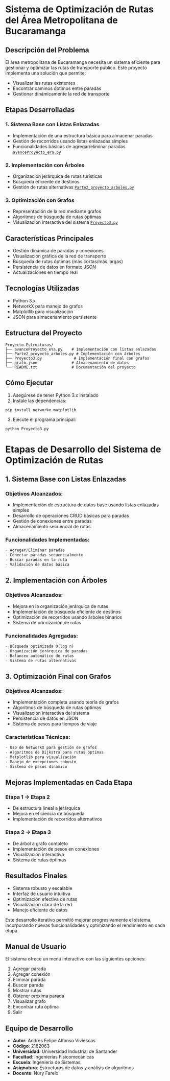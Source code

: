 # Sistema de Optimización de Rutas del Área Metropolitana de Bucaramanga

## Descripción del Problema
El área metropolitana de Bucaramanga necesita un sistema eficiente para gestionar y optimizar las rutas de transporte público. Este proyecto implementa una solución que permite:
- Visualizar las rutas existentes
- Encontrar caminos óptimos entre paradas
- Gestionar dinámicamente la red de transporte

## Etapas Desarrolladas

### 1. Sistema Base con Listas Enlazadas
- Implementación de una estructura básica para almacenar paradas
- Gestión de recorridos usando listas enlazadas simples
- Funcionalidades básicas de agregar/eliminar paradas
[`avanceProyecto_eYa.py`](Proyecto-Estructuras/avanceProyecto_eYa.py)

### 2. Implementación con Árboles
- Organización jerárquica de rutas turísticas
- Búsqueda eficiente de destinos
- Gestión de rutas alternativas
[`Parte2_proyecto_arboles.py`](Proyecto-Estructuras/Parte2_proyecto_arboles.py)

### 3. Optimización con Grafos
- Representación de la red mediante grafos
- Algoritmos de búsqueda de rutas óptimas
- Visualización interactiva del sistema
[`Proyecto3.py`](Proyecto-Estructuras/Proyecto3.py)

## Características Principales
-  Gestión dinámica de paradas y conexiones
-  Visualización gráfica de la red de transporte
-  Búsqueda de rutas óptimas (más cortas/más largas)
-  Persistencia de datos en formato JSON
-  Actualizaciones en tiempo real

## Tecnologías Utilizadas
- Python 3.x
- NetworkX para manejo de grafos
- Matplotlib para visualización
- JSON para almacenamiento persistente

## Estructura del Proyecto
```
Proyecto-Estructuras/
├── avanceProyecto_eYa.py    # Implementación con listas enlazadas
├── Parte2_proyecto_arboles.py # Implementación con árboles
├── Proyecto3.py              # Implementación final con grafos
├── grafo.json               # Almacenamiento de datos
└── README.txt               # Documentación del proyecto
```



## Cómo Ejecutar
1. Asegúrese de tener Python 3.x instalado
2. Instale las dependencias:
```bash
pip install networkx matplotlib
```
3. Ejecute el programa principal:
```bash
python Proyecto3.py
```
# Etapas de Desarrollo del Sistema de Optimización de Rutas

## 1. Sistema Base con Listas Enlazadas
### Objetivos Alcanzados:
- Implementación de estructura de datos base usando listas enlazadas simples
- Desarrollo de operaciones CRUD básicas para paradas
- Gestión de conexiones entre paradas
- Almacenamiento secuencial de rutas

### Funcionalidades Implementadas:
```python
- Agregar/Eliminar paradas
- Conectar paradas secuencialmente 
- Buscar paradas en la ruta
- Validación de datos básica
```

## 2. Implementación con Árboles
### Objetivos Alcanzados:
- Mejora en la organización jerárquica de rutas
- Implementación de búsqueda eficiente de destinos
- Optimización de recorridos usando árboles binarios
- Sistema de priorización de rutas

### Funcionalidades Agregadas:
```python
- Búsqueda optimizada O(log n)
- Organización jerárquica de paradas
- Balanceo automático de rutas
- Sistema de rutas alternativas
```

## 3. Optimización Final con Grafos
### Objetivos Alcanzados:
- Implementación completa usando teoría de grafos
- Algoritmos de búsqueda de rutas óptimas
- Visualización interactiva del sistema
- Persistencia de datos en JSON
- Sistema de pesos para tiempos de viaje

### Características Técnicas:
```python
- Uso de NetworkX para gestión de grafos
- Algoritmos de Dijkstra para rutas óptimas
- Matplotlib para visualización
- Manejo de excepciones robusto
- Sistema de pesos dinámico
```


## Mejoras Implementadas en Cada Etapa

### Etapa 1 → Etapa 2
- De estructura lineal a jerárquica
- Mejora en eficiencia de búsqueda
- Implementación de recorridos alternativos

### Etapa 2 → Etapa 3
- De árbol a grafo completo
- Implementación de pesos en conexiones
- Visualización interactiva
- Sistema de rutas óptimas

## Resultados Finales
- Sistema robusto y escalable
- Interfaz de usuario intuitiva
- Optimización efectiva de rutas
- Visualización clara de la red
- Manejo eficiente de datos

Este desarrollo iterativo permitió mejorar progresivamente el sistema, incorporando nuevas funcionalidades y optimizando el rendimiento en cada etapa.
## Manual de Usuario
El sistema ofrece un menú interactivo con las siguientes opciones:
1. Agregar parada
2. Agregar conexión
3. Eliminar parada
4. Buscar parada
5. Mostrar rutas
6. Obtener próxima parada
7. Visualizar grafo
8. Encontrar ruta óptima
9. Salir

## Equipo de Desarrollo
- **Autor**: Andres Felipe Alfonso Viviescas
- **Código**: 2162063
- **Universidad**: Universidad Industrial de Santander
- **Facultad**: Ingenierías Fisicomecánicas
- **Escuela**: Ingeniería de Sistemas
- **Asignatura**: Estructuras de datos y análisis de algoritmos
- **Docente**: Nury Farelo
